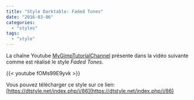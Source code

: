 ```yaml
---
title: "Style Darktable: Faded Tones"
date: "2016-03-06"
categories: 
  - "styles"
tags: 
  - "style"
---
```


La chaîne Youtube [MyGimpTutorialChannel](https://www.youtube.com/channel/UCPHIhisbs90ks4-4EsdXtpQ) présente dans la vidéo suivante comme est réalisé le style _Faded Tones_.

{{< youtube fOMs99E9yvk >}}

Vous pouvez télécharger ce style sur ce lien: [https://dtstyle.net/index.php/i/86](https://dtstyle.net/index.php/i/86)
